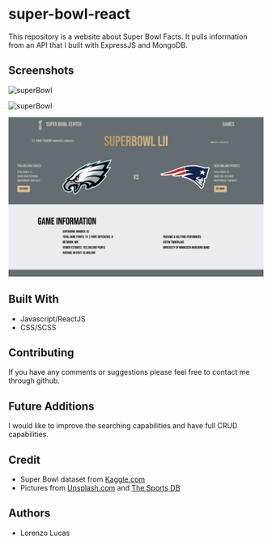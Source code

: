 # super-bowl-react

This repository is a website about Super Bowl Facts. It pulls information from an API that I built with ExpressJS and MongoDB.

## Screenshots

![superBowl](./src/images/homepage.png)

![superBowl](./src/images/list.png)

![superBowl](./src/images/details.png)

## Built With

- Javascript/ReactJS
- CSS/SCSS

## Contributing

If you have any comments or suggestions please feel free to contact me through github.

## Future Additions

I would like to improve the searching capabilities and have full CRUD capabilities.

## Credit

- Super Bowl dataset from [Kaggle.com](https://www.kaggle.com/achyutbabu/tv-halftime-shows-and-the-big-game#super_bowls.csv)
- Pictures from [Unsplash.com](https://unsplash.com/) and [The Sports DB](https://www.thesportsdb.com/sport.php)

## Authors

- Lorenzo Lucas

